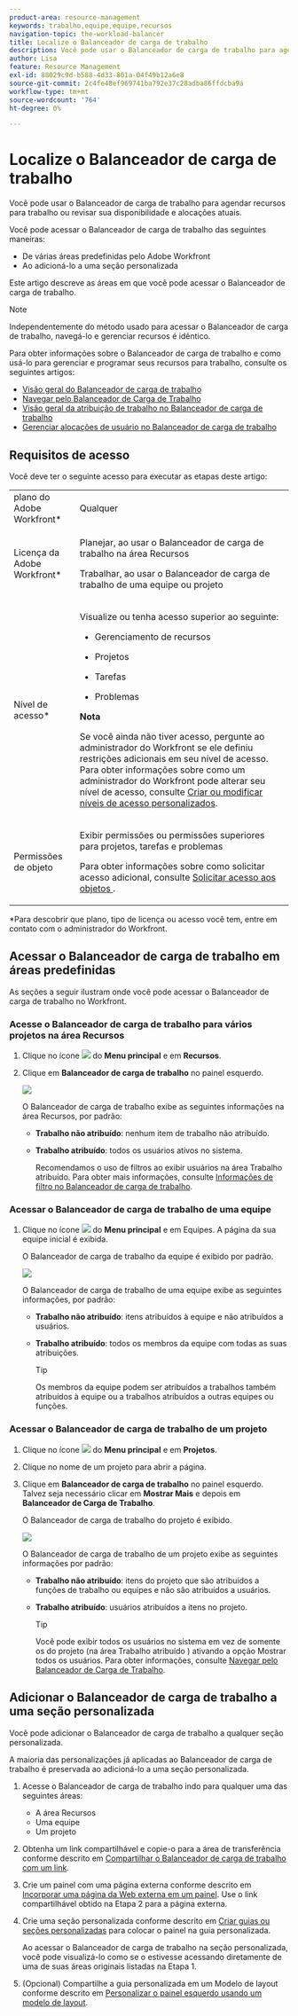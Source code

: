 ```yaml
---
product-area: resource-management
keywords: trabalho,equipe,equipe,recursos
navigation-topic: the-workload-balancer
title: Localize o Balanceador de carga de trabalho
description: Você pode usar o Balanceador de carga de trabalho para agendar recursos para trabalho ou revisar sua disponibilidade e alocações atuais.
author: Lisa
feature: Resource Management
exl-id: 88029c9d-b588-4d33-801a-04f49b12a6e8
source-git-commit: 2c4fe48ef969741ba792e37c28adba86ffdcba9a
workflow-type: tm+mt
source-wordcount: '764'
ht-degree: 0%

---
```


# Localize o Balanceador de carga de trabalho


Você pode usar o Balanceador de carga de trabalho para agendar recursos para trabalho ou revisar sua disponibilidade e alocações atuais.

Você pode acessar o Balanceador de carga de trabalho das seguintes maneiras:

* De várias áreas predefinidas pelo Adobe Workfront
* Ao adicioná-lo a uma seção personalizada

Este artigo descreve as áreas em que você pode acessar o Balanceador de carga de trabalho.

>[!NOTE]
>
>Independentemente do método usado para acessar o Balanceador de carga de trabalho, navegá-lo e gerenciar recursos é idêntico.
>
>Para obter informações sobre o Balanceador de carga de trabalho e como usá-lo para gerenciar e programar seus recursos para trabalho, consulte os seguintes artigos:
>
>* [Visão geral do Balanceador de carga de trabalho](../../resource-mgmt/workload-balancer/overview-workload-balancer.md)
>* [Navegar pelo Balanceador de Carga de Trabalho](../../resource-mgmt/workload-balancer/navigate-the-workload-balancer.md)
>* [Visão geral da atribuição de trabalho no Balanceador de carga de trabalho](../../resource-mgmt/workload-balancer/assign-work-in-workload-balancer.md)
>* [Gerenciar alocações de usuário no Balanceador de carga de trabalho](../../resource-mgmt/workload-balancer/manage-user-allocations-workload-balancer.md)
>

## Requisitos de acesso

Você deve ter o seguinte acesso para executar as etapas deste artigo:

<table style="table-layout:auto"> 
 <col> 
 <col> 
 <tbody> 
  <tr> 
   <td role="rowheader">plano do Adobe Workfront*</td> 
   <td> <p>Qualquer </p> </td> 
  </tr> 
  <tr> 
   <td role="rowheader">Licença da Adobe Workfront*</td> 
   <td> <p>Planejar, ao usar o Balanceador de carga de trabalho na área Recursos</p>
   <p>Trabalhar, ao usar o Balanceador de carga de trabalho de uma equipe ou projeto</p>
 </td> 
  </tr> 
  <tr> 
   <td role="rowheader">Nível de acesso*</td> 
   <td> <p>Visualize ou tenha acesso superior ao seguinte:</p> 
    <ul> 
     <li> <p>Gerenciamento de recursos</p> </li> 
     <li> <p>Projetos</p> </li> 
     <li> <p>Tarefas</p> </li> 
     <li> <p>Problemas</p> </li> 
    </ul> <p><b> Nota</b>

Se você ainda não tiver acesso, pergunte ao administrador do Workfront se ele definiu restrições adicionais em seu nível de acesso. Para obter informações sobre como um administrador do Workfront pode alterar seu nível de acesso, consulte <a href="../../administration-and-setup/add-users/configure-and-grant-access/create-modify-access-levels.md" class="MCXref xref">Criar ou modificar níveis de acesso personalizados</a>.</p> </td>
</tr> 
  <tr> 
   <td role="rowheader">Permissões de objeto</td> 
   <td> <p>Exibir permissões ou permissões superiores para projetos, tarefas e problemas </p> <p>Para obter informações sobre como solicitar acesso adicional, consulte <a href="../../workfront-basics/grant-and-request-access-to-objects/request-access.md" class="MCXref xref">Solicitar acesso aos objetos </a>.</p> </td> 
  </tr> 
 </tbody> 
</table>

*Para descobrir que plano, tipo de licença ou acesso você tem, entre em contato com o administrador do Workfront.

## Acessar o Balanceador de carga de trabalho em áreas predefinidas

As seções a seguir ilustram onde você pode acessar o Balanceador de carga de trabalho no Workfront.

### Acesse o Balanceador de carga de trabalho para vários projetos na área Recursos

1. Clique no ícone ![](assets/main-menu-icon.png) do **Menu principal** e em **Recursos**.
1. Clique em **Balanceador de carga de trabalho** no painel esquerdo.

   ![](assets/nwe-balancer-global.png)

   O Balanceador de carga de trabalho exibe as seguintes informações na área Recursos, por padrão:

   * **Trabalho não atribuído**: nenhum item de trabalho não atribuído.
   * **Trabalho atribuído**: todos os usuários ativos no sistema.

     Recomendamos o uso de filtros ao exibir usuários na área Trabalho atribuído. Para obter mais informações, consulte [Informações de filtro no Balanceador de carga de trabalho](../workload-balancer/filter-information-workload-balancer.md).

### Acessar o Balanceador de carga de trabalho de uma equipe

1. Clique no ícone ![](assets/main-menu-icon.png) do **Menu principal** e em Equipes.
A página da sua equipe inicial é exibida.

   O Balanceador de carga de trabalho da equipe é exibido por padrão.

   ![](assets/nwe-balancer-team-350x172.png)

   O Balanceador de carga de trabalho de uma equipe exibe as seguintes informações, por padrão:

   * **Trabalho não atribuído**: itens atribuídos à equipe e não atribuídos a usuários.
   * **Trabalho atribuído**: todos os membros da equipe com todas as suas atribuições.

     >[!TIP]
     >
     >Os membros da equipe podem ser atribuídos a trabalhos também atribuídos à equipe ou a trabalhos atribuídos a outras equipes ou funções.



### Acessar o Balanceador de carga de trabalho de um projeto

1. Clique no ícone ![](assets/main-menu-icon.png) do **Menu principal** e em **Projetos**.
1. Clique no nome de um projeto para abrir a página.
1. Clique em **Balanceador de carga de trabalho** no painel esquerdo. Talvez seja necessário clicar em **Mostrar Mais** e depois em **Balanceador de Carga de Trabalho**.

   O Balanceador de carga de trabalho do projeto é exibido.

   ![](assets/nwe-balancer-project-350x152.png)

   O Balanceador de carga de trabalho de um projeto exibe as seguintes informações por padrão:

   * **Trabalho não atribuído**: itens do projeto que são atribuídos a funções de trabalho ou equipes e não são atribuídos a usuários.
   * **Trabalho atribuído**: usuários atribuídos a itens no projeto.

     >[!TIP]
     >
     >Você pode exibir todos os usuários no sistema em vez de somente os do projeto (na área Trabalho atribuído ) ativando a opção Mostrar todos os usuários. Para obter informações, consulte [Navegar pelo Balanceador de Carga de Trabalho](../workload-balancer/navigate-the-workload-balancer.md).


## Adicionar o Balanceador de carga de trabalho a uma seção personalizada

Você pode adicionar o Balanceador de carga de trabalho a qualquer seção personalizada.

A maioria das personalizações já aplicadas ao Balanceador de carga de trabalho é preservada ao adicioná-lo a uma seção personalizada.

1. Acesse o Balanceador de carga de trabalho indo para qualquer uma das seguintes áreas:

   * A área Recursos
   * Uma equipe
   * Um projeto

1. Obtenha um link compartilhável e copie-o para a área de transferência conforme descrito em [Compartilhar o Balanceador de carga de trabalho com um link](../../resource-mgmt/workload-balancer/share-link-for-workload-balancer.md).
1. Crie um painel com uma página externa conforme descrito em [Incorporar uma página da Web externa em um painel](../../reports-and-dashboards/dashboards/creating-and-managing-dashboards/embed-external-web-page-dashboard.md). Use o link compartilhável obtido na Etapa 2 para a página externa.

   <!--
      (NOTE: ensure this stays correct)
      -->

1. Crie uma seção personalizada conforme descrito em [Criar guias ou seções personalizadas](../../workfront-basics/manage-your-account-and-profile/configuring-your-user-profile/create-custom-tabs.md) para colocar o painel na guia personalizada.

   Ao acessar o Balanceador de carga de trabalho na seção personalizada, você pode visualizá-lo como se o estivesse acessando diretamente de uma de suas áreas originais listadas na Etapa 1.

   <!--
      (NOTE: ensure this stays correct)
     -->

1. (Opcional) Compartilhe a guia personalizada em um Modelo de layout conforme descrito em [Personalizar o painel esquerdo usando um modelo de layout](../../administration-and-setup/customize-workfront/use-layout-templates/customize-left-panel.md).


<!--
For a team:

* From the Workload Balancer section of a team.

  You can adjust allocations and review or assign work from multiple projects to individual team members.

For a project:

  You can do the following when you use the Workload Balancer within a project:

   * Assign work on the project to users already assigned other work on the project.
   * Assign work to any user that might not be on the project.

   * View additional work that users are assigned to on other projects.
   * Adjust user allocations to work items.-->